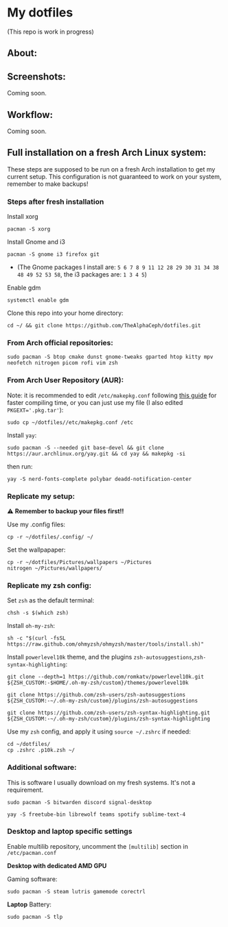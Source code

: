 # My dotfiles
(This repo is work in progress)

## About:


## Screenshots:
Coming soon.

## Workflow:
Coming soon.

## Full installation on a fresh Arch Linux system:
These steps are supposed to be run on a fresh Arch installation to get my current setup. This configuration is not guaranteed to work on your system, remember to make backups!
### Steps after fresh installation
Install xorg
```
pacman -S xorg
```
Install Gnome and i3
```
pacman -S gnome i3 firefox git
```
- (The Gnome packages I install are: `5 6 7 8 9 11 12 28 29 30 31 34 38 48 49 52 53 58`, the i3 packages are: `1 3 4 5`)

Enable gdm
```
systemctl enable gdm
```

Clone this repo into your home directory:
```
cd ~/ && git clone https://github.com/TheAlphaCeph/dotfiles.git
```

### From Arch official repositories:
```
sudo pacman -S btop cmake dunst gnome-tweaks gparted htop kitty mpv neofetch nitrogen picom rofi vim zsh
```

### From Arch User Repository (AUR):
Note: it is recommended to edit `/etc/makepkg.conf` following [this guide](https://gist.github.com/beci/c737c89685a667053fe02f986d59ca44) for faster compiling time, or you can just use my file (I also edited `PKGEXT='.pkg.tar'`):
```
sudo cp ~/dotfiles//etc/makepkg.conf /etc
```
Install `yay`:
```
sudo pacman -S --needed git base-devel && git clone https://aur.archlinux.org/yay.git && cd yay && makepkg -si
```
then run:
```
yay -S nerd-fonts-complete polybar deadd-notification-center
```

### Replicate my setup:
⚠️ **Remember to backup your files first!!**

Use my .config files:
```
cp -r ~/dotfiles/.config/ ~/
```
Set the wallpapaper:
```
cp -r ~/dotfiles/Pictures/wallpapers ~/Pictures
nitrogen ~/Pictures/wallpapers/
```

### Replicate my zsh config:
Set `zsh` as the default terminal:
```
chsh -s $(which zsh)
```
Install `oh-my-zsh`:
```
sh -c "$(curl -fsSL https://raw.github.com/ohmyzsh/ohmyzsh/master/tools/install.sh)"
```
Install `powerlevel10k` theme, and the plugins `zsh-autosuggestions`,`zsh-syntax-highlighting`:
```
git clone --depth=1 https://github.com/romkatv/powerlevel10k.git ${ZSH_CUSTOM:-$HOME/.oh-my-zsh/custom}/themes/powerlevel10k

git clone https://github.com/zsh-users/zsh-autosuggestions ${ZSH_CUSTOM:-~/.oh-my-zsh/custom}/plugins/zsh-autosuggestions

git clone https://github.com/zsh-users/zsh-syntax-highlighting.git ${ZSH_CUSTOM:-~/.oh-my-zsh/custom}/plugins/zsh-syntax-highlighting
```
Use my `zsh` config, and apply it using `source ~/.zshrc` if needed:
```
cd ~/dotfiles/
cp .zshrc .p10k.zsh ~/
```

### Additional software:
This is software I usually download on my fresh systems. It's not a requirement.
```
sudo pacman -S bitwarden discord signal-desktop
```
```
yay -S freetube-bin librewolf teams spotify sublime-text-4
```

### Desktop and laptop specific settings
Enable multilib repository, uncomment the `[multilib]` section in `/etc/pacman.conf`

**Desktop with dedicated AMD GPU**

Gaming software:
```
sudo pacman -S steam lutris gamemode corectrl
```
**Laptop**
Battery:
```
sudo pacman -S tlp
```
